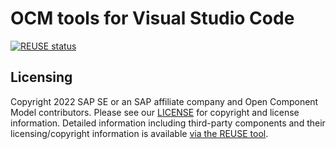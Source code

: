 # OCM tools for Visual Studio Code

[![REUSE status](https://api.reuse.software/badge/github.com/open-component-model/vscode-ocm-tools)](https://api.reuse.software/info/github.com/open-component-model/vscode-ocm-tools)

## Licensing

Copyright 2022 SAP SE or an SAP affiliate company and Open Component Model contributors.
Please see our [LICENSE](LICENSE) for copyright and license information.
Detailed information including third-party components and their licensing/copyright information is available [via the REUSE tool](https://api.reuse.software/info/github.com/open-component-model/<repo-name>).
